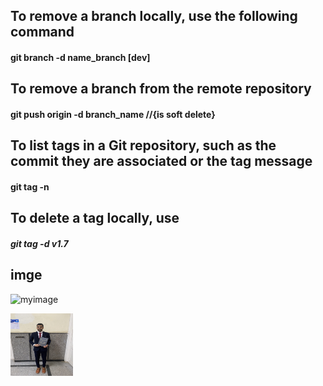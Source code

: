 ## To remove a branch locally, use the following command
#### git branch -d name_branch [dev]

## To remove a branch from the remote repository
#### git push origin -d branch_name //{is soft delete}

## To list tags in a Git repository, such as the commit they are associated or the tag message 
#### git tag -n 

## To delete a tag locally, use
##### git tag -d v1.7 


## imge
![myimage](https://upload.wikimedia.org/wikipedia/commons/c/c2/GitHub_Invertocat_Logo.svg)

<img src="./myimg.jpg" width="100" height="100">
